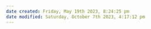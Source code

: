 ```yaml
---
date created: Friday, May 19th 2023, 8:24:25 pm
date modified: Saturday, October 7th 2023, 4:17:12 pm
---
```

